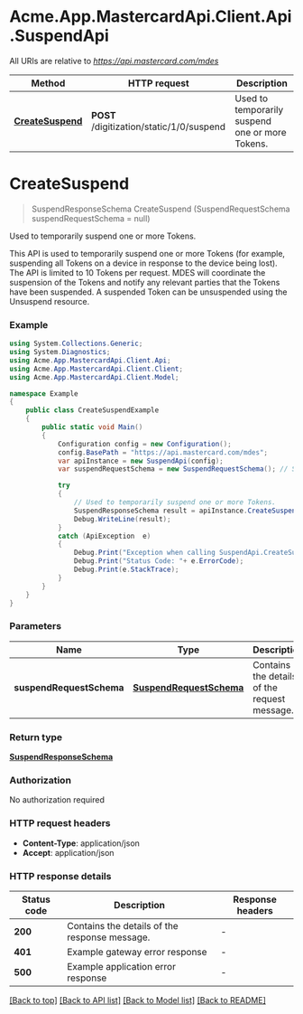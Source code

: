 # Acme.App.MastercardApi.Client.Api.SuspendApi

All URIs are relative to *https://api.mastercard.com/mdes*

Method | HTTP request | Description
------------- | ------------- | -------------
[**CreateSuspend**](SuspendApi.md#createsuspend) | **POST** /digitization/static/1/0/suspend | Used to temporarily suspend one or more Tokens.


<a name="createsuspend"></a>
# **CreateSuspend**
> SuspendResponseSchema CreateSuspend (SuspendRequestSchema suspendRequestSchema = null)

Used to temporarily suspend one or more Tokens.

This API is used to temporarily suspend one or more Tokens (for example, suspending all Tokens on a device in response to the device being lost).  The API is limited to 10 Tokens per request. MDES will coordinate the suspension of the Tokens and notify any relevant parties that the Tokens have been suspended. A suspended Token can be unsuspended using the Unsuspend resource. 

### Example
```csharp
using System.Collections.Generic;
using System.Diagnostics;
using Acme.App.MastercardApi.Client.Api;
using Acme.App.MastercardApi.Client.Client;
using Acme.App.MastercardApi.Client.Model;

namespace Example
{
    public class CreateSuspendExample
    {
        public static void Main()
        {
            Configuration config = new Configuration();
            config.BasePath = "https://api.mastercard.com/mdes";
            var apiInstance = new SuspendApi(config);
            var suspendRequestSchema = new SuspendRequestSchema(); // SuspendRequestSchema | Contains the details of the request message.  (optional) 

            try
            {
                // Used to temporarily suspend one or more Tokens.
                SuspendResponseSchema result = apiInstance.CreateSuspend(suspendRequestSchema);
                Debug.WriteLine(result);
            }
            catch (ApiException  e)
            {
                Debug.Print("Exception when calling SuspendApi.CreateSuspend: " + e.Message );
                Debug.Print("Status Code: "+ e.ErrorCode);
                Debug.Print(e.StackTrace);
            }
        }
    }
}
```

### Parameters

Name | Type | Description  | Notes
------------- | ------------- | ------------- | -------------
 **suspendRequestSchema** | [**SuspendRequestSchema**](SuspendRequestSchema.md)| Contains the details of the request message.  | [optional] 

### Return type

[**SuspendResponseSchema**](SuspendResponseSchema.md)

### Authorization

No authorization required

### HTTP request headers

 - **Content-Type**: application/json
 - **Accept**: application/json


### HTTP response details
| Status code | Description | Response headers |
|-------------|-------------|------------------|
| **200** | Contains the details of the response message.  |  -  |
| **401** | Example gateway error response  |  -  |
| **500** | Example application error response  |  -  |

[[Back to top]](#) [[Back to API list]](../README.md#documentation-for-api-endpoints) [[Back to Model list]](../README.md#documentation-for-models) [[Back to README]](../README.md)

